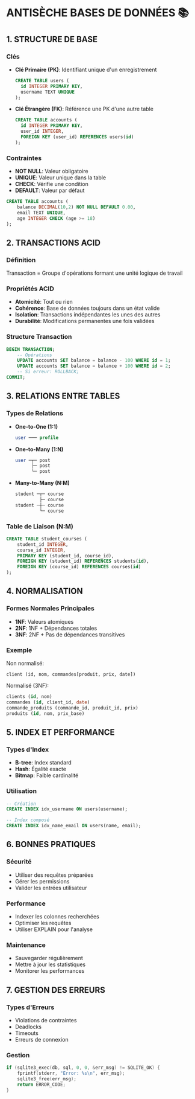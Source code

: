 # ANTISÈCHE BASES DE DONNÉES 📚

## 1. STRUCTURE DE BASE
### Clés
- **Clé Primaire (PK)**: Identifiant unique d'un enregistrement
  ```sql
  CREATE TABLE users (
    id INTEGER PRIMARY KEY,
    username TEXT UNIQUE
  );
  ```
- **Clé Étrangère (FK)**: Référence une PK d'une autre table
  ```sql
  CREATE TABLE accounts (
    id INTEGER PRIMARY KEY,
    user_id INTEGER,
    FOREIGN KEY (user_id) REFERENCES users(id)
  );
  ```

### Contraintes
- **NOT NULL**: Valeur obligatoire
- **UNIQUE**: Valeur unique dans la table
- **CHECK**: Vérifie une condition
- **DEFAULT**: Valeur par défaut
```sql
CREATE TABLE accounts (
    balance DECIMAL(10,2) NOT NULL DEFAULT 0.00,
    email TEXT UNIQUE,
    age INTEGER CHECK (age >= 18)
);
```

## 2. TRANSACTIONS ACID

### Définition
Transaction = Groupe d'opérations formant une unité logique de travail

### Propriétés ACID
- **Atomicité**: Tout ou rien
- **Cohérence**: Base de données toujours dans un état valide
- **Isolation**: Transactions indépendantes les unes des autres
- **Durabilité**: Modifications permanentes une fois validées

### Structure Transaction
```sql
BEGIN TRANSACTION;
    -- Opérations
    UPDATE accounts SET balance = balance - 100 WHERE id = 1;
    UPDATE accounts SET balance = balance + 100 WHERE id = 2;
    -- Si erreur: ROLLBACK;
COMMIT;
```

## 3. RELATIONS ENTRE TABLES

### Types de Relations
- **One-to-One (1:1)**
  ```sql
  user ─── profile
  ```
- **One-to-Many (1:N)**
  ```sql
  user ─┬─ post
        ├─ post
        └─ post
  ```
- **Many-to-Many (N:M)**
  ```sql
  student ─┬─ course
           ├─ course
  student ─┼─ course
           └─ course
  ```

### Table de Liaison (N:M)
```sql
CREATE TABLE student_courses (
    student_id INTEGER,
    course_id INTEGER,
    PRIMARY KEY (student_id, course_id),
    FOREIGN KEY (student_id) REFERENCES students(id),
    FOREIGN KEY (course_id) REFERENCES courses(id)
);
```

## 4. NORMALISATION

### Formes Normales Principales
- **1NF**: Valeurs atomiques
- **2NF**: 1NF + Dépendances totales
- **3NF**: 2NF + Pas de dépendances transitives

### Exemple
Non normalisé:
```
client (id, nom, commandes[produit, prix, date])
```

Normalisé (3NF):
```sql
clients (id, nom)
commandes (id, client_id, date)
commande_produits (commande_id, produit_id, prix)
produits (id, nom, prix_base)
```

## 5. INDEX ET PERFORMANCE

### Types d'Index
- **B-tree**: Index standard
- **Hash**: Égalité exacte
- **Bitmap**: Faible cardinalité

### Utilisation
```sql
-- Création
CREATE INDEX idx_username ON users(username);

-- Index composé
CREATE INDEX idx_name_email ON users(name, email);
```

## 6. BONNES PRATIQUES

### Sécurité
- Utiliser des requêtes préparées
- Gérer les permissions
- Valider les entrées utilisateur

### Performance
- Indexer les colonnes recherchées
- Optimiser les requêtes
- Utiliser EXPLAIN pour l'analyse

### Maintenance
- Sauvegarder régulièrement
- Mettre à jour les statistiques
- Monitorer les performances

## 7. GESTION DES ERREURS

### Types d'Erreurs
- Violations de contraintes
- Deadlocks
- Timeouts
- Erreurs de connexion

### Gestion
```c
if (sqlite3_exec(db, sql, 0, 0, &err_msg) != SQLITE_OK) {
    fprintf(stderr, "Error: %s\n", err_msg);
    sqlite3_free(err_msg);
    return ERROR_CODE;
}
```
